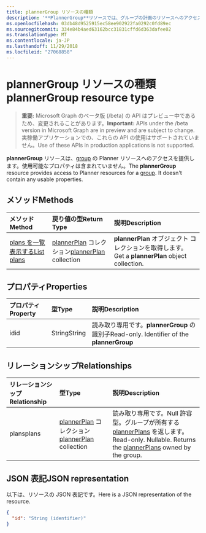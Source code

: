 ```yaml
---
title: plannerGroup リソースの種類
description: '**PlannerGroup**リソースでは、グループの計画のリソースへのアクセスを提供します。 使用可能なプロパティが含まれていません。'
ms.openlocfilehash: 03db48d9525915ec58ee902922fa0292c0fd89ec
ms.sourcegitcommit: 334e84b4aed63162bcc31831cffd6d363dafee02
ms.translationtype: MT
ms.contentlocale: ja-JP
ms.lasthandoff: 11/29/2018
ms.locfileid: "27068858"
---
```

# <a name="plannergroup-resource-type"></a><span data-ttu-id="f6589-104">plannerGroup リソースの種類</span><span class="sxs-lookup"><span data-stu-id="f6589-104">plannerGroup resource type</span></span>

> <span data-ttu-id="f6589-105">**重要:** Microsoft Graph のベータ版 (/beta) の API はプレビュー中であるため、変更されることがあります。</span><span class="sxs-lookup"><span data-stu-id="f6589-105">**Important:** APIs under the /beta version in Microsoft Graph are in preview and are subject to change.</span></span> <span data-ttu-id="f6589-106">実稼働アプリケーションでの、これらの API の使用はサポートされていません。</span><span class="sxs-lookup"><span data-stu-id="f6589-106">Use of these APIs in production applications is not supported.</span></span>

<span data-ttu-id="f6589-p103">**plannerGroup** リソースは、[group](group.md) の Planner リソースへのアクセスを提供します。使用可能なプロパティは含まれていません。</span><span class="sxs-lookup"><span data-stu-id="f6589-p103">The **plannerGroup** resource provides access to Planner resources for a [group](group.md). It doesn't contain any usable properties.</span></span>

## <a name="methods"></a><span data-ttu-id="f6589-109">メソッド</span><span class="sxs-lookup"><span data-stu-id="f6589-109">Methods</span></span>

| <span data-ttu-id="f6589-110">メソッド</span><span class="sxs-lookup"><span data-stu-id="f6589-110">Method</span></span>           | <span data-ttu-id="f6589-111">戻り値の型</span><span class="sxs-lookup"><span data-stu-id="f6589-111">Return Type</span></span>    |<span data-ttu-id="f6589-112">説明</span><span class="sxs-lookup"><span data-stu-id="f6589-112">Description</span></span>|
|:---------------|:--------|:----------|
|[<span data-ttu-id="f6589-113">plans を一覧表示する</span><span class="sxs-lookup"><span data-stu-id="f6589-113">List plans</span></span>](../api/plannergroup-list-plans.md) |<span data-ttu-id="f6589-114">[plannerPlan](plannerplan.md) コレクション</span><span class="sxs-lookup"><span data-stu-id="f6589-114">[plannerPlan](plannerplan.md) collection</span></span>| <span data-ttu-id="f6589-115">**plannerPlan** オブジェクト コレクションを取得します。</span><span class="sxs-lookup"><span data-stu-id="f6589-115">Get a **plannerPlan** object collection.</span></span>|

## <a name="properties"></a><span data-ttu-id="f6589-116">プロパティ</span><span class="sxs-lookup"><span data-stu-id="f6589-116">Properties</span></span>
| <span data-ttu-id="f6589-117">プロパティ</span><span class="sxs-lookup"><span data-stu-id="f6589-117">Property</span></span>     | <span data-ttu-id="f6589-118">型</span><span class="sxs-lookup"><span data-stu-id="f6589-118">Type</span></span>   |<span data-ttu-id="f6589-119">説明</span><span class="sxs-lookup"><span data-stu-id="f6589-119">Description</span></span>|
|:---------------|:--------|:----------|
|<span data-ttu-id="f6589-120">id</span><span class="sxs-lookup"><span data-stu-id="f6589-120">id</span></span>|<span data-ttu-id="f6589-121">String</span><span class="sxs-lookup"><span data-stu-id="f6589-121">String</span></span>| <span data-ttu-id="f6589-p104">読み取り専用です。**plannerGroup** の識別子</span><span class="sxs-lookup"><span data-stu-id="f6589-p104">Read-only. Identifier of the **plannerGroup**</span></span>|

## <a name="relationships"></a><span data-ttu-id="f6589-124">リレーションシップ</span><span class="sxs-lookup"><span data-stu-id="f6589-124">Relationships</span></span>
| <span data-ttu-id="f6589-125">リレーションシップ</span><span class="sxs-lookup"><span data-stu-id="f6589-125">Relationship</span></span> | <span data-ttu-id="f6589-126">型</span><span class="sxs-lookup"><span data-stu-id="f6589-126">Type</span></span>   |<span data-ttu-id="f6589-127">説明</span><span class="sxs-lookup"><span data-stu-id="f6589-127">Description</span></span>|
|:---------------|:--------|:----------|
|<span data-ttu-id="f6589-128">plans</span><span class="sxs-lookup"><span data-stu-id="f6589-128">plans</span></span>|<span data-ttu-id="f6589-129">[plannerPlan](plannerplan.md) コレクション</span><span class="sxs-lookup"><span data-stu-id="f6589-129">[plannerPlan](plannerplan.md) collection</span></span>| <span data-ttu-id="f6589-p105">読み取り専用です。Null 許容型。グループが所有する [plannerPlans](plannerplan.md) を返します。</span><span class="sxs-lookup"><span data-stu-id="f6589-p105">Read-only. Nullable. Returns the [plannerPlans](plannerplan.md) owned by the group.</span></span>|

## <a name="json-representation"></a><span data-ttu-id="f6589-133">JSON 表記</span><span class="sxs-lookup"><span data-stu-id="f6589-133">JSON representation</span></span>
<span data-ttu-id="f6589-134">以下は、リソースの JSON 表記です。</span><span class="sxs-lookup"><span data-stu-id="f6589-134">Here is a JSON representation of the resource.</span></span>

<!-- {
  "blockType": "resource",
  "optionalProperties": [

  ],
  "@odata.type": "microsoft.graph.plannerGroup"
}-->

```json
{
  "id": "String (identifier)"
}

```

<!-- uuid: 8fcb5dbc-d5aa-4681-8e31-b001d5168d79
2015-10-25 14:57:30 UTC -->
<!-- {
  "type": "#page.annotation",
  "description": "plannerGroup resource",
  "keywords": "",
  "section": "documentation",
  "tocPath": ""
}-->